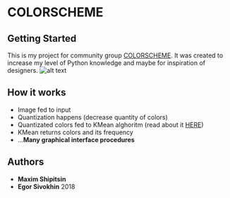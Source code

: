 # COLORSCHEME

## Getting Started

This is my project for community group [COLORSCHEME](https://vk.com/nnovosch).
It was created to increase my level of Python knowledge and maybe for inspiration of designers.
![alt text](https://sun9-56.userapi.com/c846417/v846417732/181186/Sr1HcOMpEOQ.jpg)

## How it works

* Image fed to input
* Quantization happens (decrease quantity of colors)
* Quantizated colors fed to KMean alghoritm (read about it [HERE](https://en.wikipedia.org/wiki/K-means_clustering))
* KMean returns colors and its frequency
* ...**Many graphical interface procedures**

## Authors

* **Maxim Shipitsin**
* **Egor Sivokhin**
2018